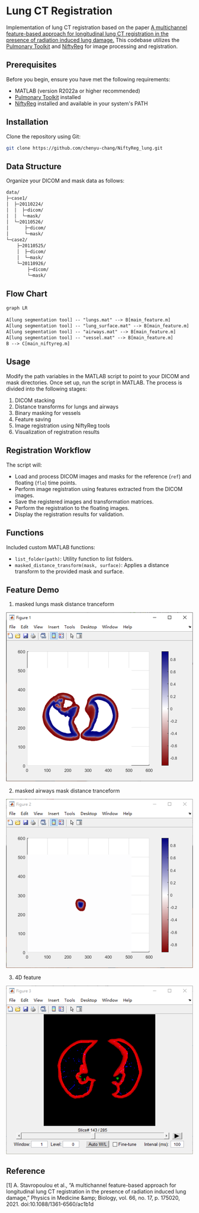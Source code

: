 # Lung CT Registration

Implementation of lung CT registration based on the paper [A multichannel feature-based approach for longitudinal lung CT registration in the presence of radiation induced lung damage.](https://iopscience.iop.org/article/10.1088/1361-6560/ac1b1d) This codebase utilizes the [Pulmonary Toolkit](https://github.com/tomdoel/pulmonarytoolkit) and [NiftyReg](http://cmictig.cs.ucl.ac.uk/wiki/index.php/NiftyReg) for image processing and registration.

## Prerequisites

Before you begin, ensure you have met the following requirements:
- MATLAB (version R2022a or higher recommended)
- [Pulmonary Toolkit](https://github.com/tomdoel/pulmonarytoolkit) installed
- [NiftyReg](http://cmictig.cs.ucl.ac.uk/wiki/index.php/NiftyReg) installed and available in your system's PATH

## Installation

Clone the repository using Git:

```bash
git clone https://github.com/chenyu-chang/NiftyReg_lung.git
```

## Data Structure

Organize your DICOM and mask data as follows:

```
data/
├─case1/
│  ├─20110224/
│  │  ├─dicom/
│  │  └─mask/
│  └─20110526/
│      ├─dicom/
│      └─mask/
└─case2/
    ├─20110525/
    │  ├─dicom/
    │  └─mask/
    └─20110926/
        ├─dicom/
        └─mask/
```
##  Flow Chart

```mermaid
graph LR

A[lung segmentation tool] -- "lungs.mat" --> B[main_feature.m]
A[lung segmentation tool] -- "lung_surface.mat" --> B[main_feature.m]
A[lung segmentation tool] -- "airways.mat" --> B[main_feature.m]
A[lung segmentation tool] -- "vessel.mat" --> B[main_feature.m]
B --> C[main_niftyreg.m]
```
## Usage

Modify the path variables in the MATLAB script to point to your DICOM and mask directories. Once set up, run the script in MATLAB. The process is divided into the following stages:

1. DICOM stacking
2. Distance transforms for lungs and airways
3. Binary masking for vessels
4. Feature saving
5. Image registration using NiftyReg tools
6. Visualization of registration results


## Registration Workflow

The script will:
- Load and process DICOM images and masks for the reference (`ref`) and floating (`flo`) time points.
- Perform image registration using features extracted from the DICOM images.
- Save the registered images and transformation matrices.
- Perform the registration to the floating images.
- Display the registration results for validation.

## Functions

Included custom MATLAB functions:
- `list_folder(path)`: Utility function to list folders.
- `masked_distance_transform(mask, surface)`: Applies a distance transform to the provided mask and surface.


## Feature Demo

 1. masked lungs mask distance tranceform

![masked lung mask distance tranceform](https://github.com/chenyu-chang/NiftyReg_lung/blob/main/image/dt_lung.png)

2. masked airways mask distance tranceform

![masked airways distance tranceform](https://github.com/chenyu-chang/NiftyReg_lung/blob/main/image/dt_airway.png)

3. 4D feature

![enter image description here](https://github.com/chenyu-chang/NiftyReg_lung/blob/main/image/4D_feature.png)

## Reference
[1] A. Stavropoulou et al., “A multichannel feature-based approach for longitudinal lung CT registration in the presence of radiation induced lung damage,” Physics in Medicine &amp;amp; Biology, vol. 66, no. 17, p. 175020, 2021. doi:10.1088/1361-6560/ac1b1d 
